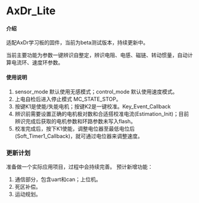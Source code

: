 # AxDr_Lite

#### 介绍
适配AxDr学习板的固件，当前为beta测试版本，持续更新中。

当前主要功能为参数一键辨识自整定，辨识电阻、电感、磁链、转动惯量，自动计算电流环、速度环参数。

#### 使用说明
1.  sensor_mode 默认使用无感模式；control_mode 默认使用速度模式。
2.  上电自检后进入停止模式 MC_STATE_STOP。
3.  按键K1是使能/失能电机；按键K2是一键校准。Key_Event_Callback
4.  辨识前需要设置正确的电机极对数和合适搭校准电流(Estimation_Init)；目前辨识完成后获取的电机参数和环路参数未写入flash。
5.  校准完成后，按下K1使能，调整电位器至最低电位后(Soft_Timer1_Callback)，就可通过电位器来调整速度。

### 更新计划
准备做一个实际应用项目，过程中会持续完善。
预计新增功能：
1.  通信部分，包含uart和can；上位机。
2.  死区补偿。
3.  运动规划。
